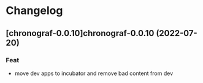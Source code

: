 # Changelog


## [chronograf-0.0.10]chronograf-0.0.10 (2022-07-20)

### Feat

- move dev apps to incubator and remove bad content from dev
